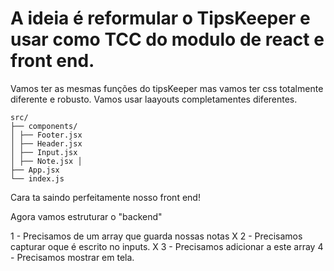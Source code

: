 # A ideia é reformular o TipsKeeper e usar como TCC do modulo de react e front end.

Vamos ter as mesmas funções do tipsKeeper mas vamos ter css totalmente diferente e robusto. Vamos usar laayouts completamentes diferentes.

```
src/
├── components/ 
│ ├── Footer.jsx
│ ├── Header.jsx 
│ ├── Input.jsx 
│ ├── Note.jsx │ 
├── App.jsx 
└── index.js
````

Cara ta saindo perfeitamente nosso front end!

Agora vamos estruturar o "backend"

1 - Precisamos de um array que guarda nossas notas X
	2 - Precisamos capturar oque é escrito no inputs. X
3 - Precisamos adicionar a este array 
4 - Precisamos mostrar em tela.
